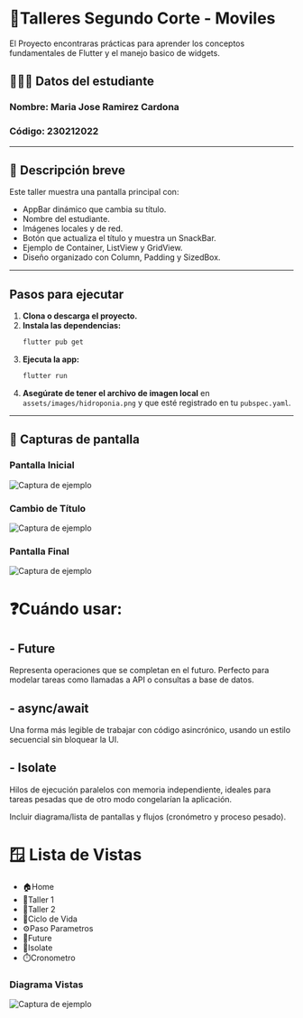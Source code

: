 # 📱Talleres Segundo Corte - Moviles

El Proyecto encontraras prácticas para aprender los conceptos fundamentales de Flutter y el manejo basico de widgets.

## 👩‍💻😺 Datos del estudiante
### **Nombre:** Maria Jose Ramirez Cardona
### **Código:** 230212022

---

## 📗 Descripción breve

Este taller muestra una pantalla principal con:
- AppBar dinámico que cambia su título.
- Nombre del estudiante.
- Imágenes locales y de red.
- Botón que actualiza el título y muestra un SnackBar.
- Ejemplo de Container, ListView y GridView.
- Diseño organizado con Column, Padding y SizedBox.

---

## Pasos para ejecutar

1. **Clona o descarga el proyecto.**
2. **Instala las dependencias:**
   ```sh
   flutter pub get
   ```
3. **Ejecuta la app:**
   ```sh
   flutter run
   ```
4. **Asegúrate de tener el archivo de imagen local** en `assets/images/hidroponia.png` y que esté registrado en tu `pubspec.yaml`.


---

## 📸 Capturas de pantalla

### Pantalla Inicial
![Captura de ejemplo](docs/images/pantalla_Inicial.jpg)

### Cambio de Título
![Captura de ejemplo](docs/images/evidencia_cambio_titulo.jpg)

### Pantalla Final
![Captura de ejemplo](docs/images/pantalla_Final.jpg)


# ❓Cuándo usar:

## - Future
Representa operaciones que se completan en el futuro. Perfecto para modelar tareas como llamadas a API o consultas a base de datos.
## - async/await
Una forma más legible de trabajar con código asincrónico, usando un estilo secuencial sin bloquear la UI.

## - Isolate 
Hilos de ejecución paralelos con memoria independiente, ideales para tareas pesadas que de otro modo congelarían la aplicación.

Incluir diagrama/lista de pantallas y flujos (cronómetro y proceso pesado).

# 🪟 Lista de Vistas
- 🏠Home
- 📘Taller 1
- 📗Taller 2
- 🔄️Ciclo de Vida
- ⚙️Paso Parametros
- 📂Future
- 🧵Isolate
- ⏱️Cronometro

### Diagrama Vistas
![Captura de ejemplo](docs/images/diagrama_vistas.png)
